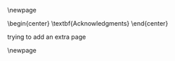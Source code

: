 \newpage

\begin{center}
\textbf{Acknowledgments}
\end{center}

trying to add an extra page

\newpage
